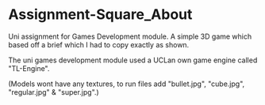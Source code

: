 # Assignment-Square_About
Uni assignment for Games Development module. A simple 3D game which based off a brief which I had to copy exactly as shown.

The uni games development module used a UCLan own game engine called "TL-Engine".

(Models wont have any textures, to run files add "bullet.jpg", "cube.jpg", "regular.jpg" & "super.jpg".)
